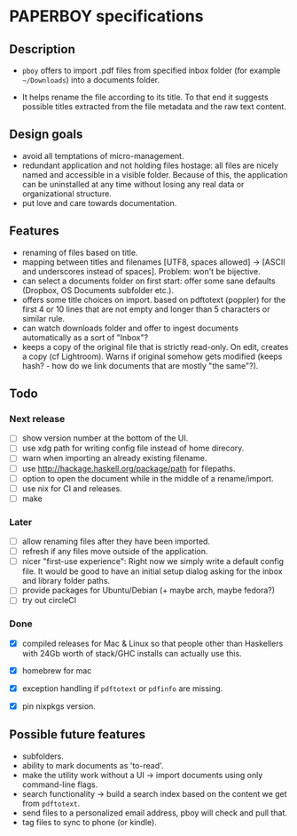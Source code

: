 # PAPERBOY specifications

## Description

- `pboy` offers to import .pdf files from specified inbox folder (for example `~/Downloads`) into a documents folder.

- It helps rename the file according to its title. To that end it suggests possible titles extracted from the file metadata and the raw text content.


## Design goals

- avoid all temptations of micro-management.
- redundant application and not holding files hostage: all files are nicely named and accessible in a visible folder. Because of this, the application can be uninstalled at any time without losing any real data or organizational structure.
- put love and care towards documentation.


## Features

- renaming of files based on title.
- mapping between titles and filenames [UTF8, spaces allowed] -> [ASCII and underscores instead of spaces]. Problem: won't be bijective.
- can select a documents folder on first start: offer some sane defaults (Dropbox, OS Documents subfolder etc.).
- offers some title choices on import. based on pdftotext (poppler) for the first 4 or 10 lines that are not empty and longer than 5 characters or similar rule.
- can watch downloads folder and offer to ingest documents automatically as a sort of "Inbox"?
- keeps a copy of the original file that is strictly read-only. On edit, creates a copy (cf Lightroom). Warns if original somehow gets modified (keeps hash? - how do we link documents that are mostly "the same"?).


## Todo

### Next release

- [ ] show version number at the bottom of the UI.
- [ ] use xdg path for writing config file instead of home direcory.
- [ ] warn when importing an already existing filename.
- [ ] use http://hackage.haskell.org/package/path for filepaths.
- [ ] option to open the document while in the middle of a rename/import.
- [ ] use nix for CI and releases.
- [ ] make

### Later

- [ ] allow renaming files after they have been imported.
- [ ] refresh if any files move outside of the application.
- [ ] nicer "first-use experience": Right now we simply write a default config file. It would be good to have an initial setup dialog asking for the inbox and library folder paths.
- [ ] provide packages for Ubuntu/Debian (+ maybe arch, maybe fedora?)
- [ ] try out circleCI

### Done

- [x] compiled releases for Mac & Linux so that people other than Haskellers with 24Gb worth of stack/GHC installs can actually use this.
- [x] homebrew for mac
- [x] exception handling if `pdftotext` or `pdfinfo` are missing.
- [x] pin nixpkgs version.


## Possible future features

- subfolders.
- ability to mark documents as 'to-read'.
- make the utility work without a UI -> import documents using only command-line flags.
- search functionality -> build a search index based on the content we get from `pdftotext`.
- send files to a personalized email address, pboy will check and pull that.
- tag files to sync to phone (or kindle).
